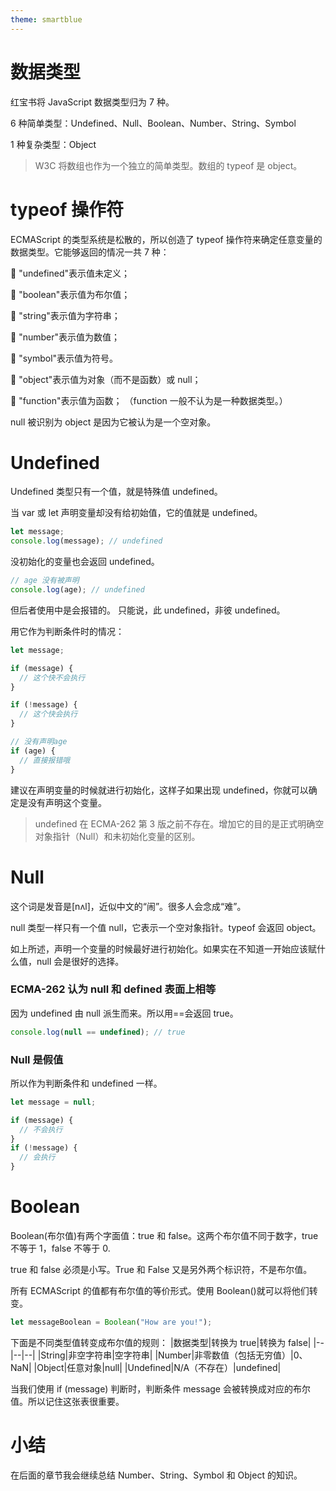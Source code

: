 ```yaml
---
theme: smartblue
---
```


# 数据类型

红宝书将 JavaScript 数据类型归为 7 种。

6 种简单类型：Undefined、Null、Boolean、Number、String、Symbol

1 种复杂类型：Object

> W3C 将数组也作为一个独立的简单类型。数组的 typeof 是 object。

# typeof 操作符

ECMAScript 的类型系统是松散的，所以创造了 typeof 操作符来确定任意变量的数据类型。它能够返回的情况一共 7 种：

 "undefined"表示值未定义；

 "boolean"表示值为布尔值；

 "string"表示值为字符串；

 "number"表示值为数值；

 "symbol"表示值为符号。

 "object"表示值为对象（而不是函数）或 null；

 "function"表示值为函数； （function 一般不认为是一种数据类型。）

null 被识别为 object 是因为它被认为是一个空对象。

# Undefined

Undefined 类型只有一个值，就是特殊值 undefined。

当 var 或 let 声明变量却没有给初始值，它的值就是 undefined。

```javascript
let message;
console.log(message); // undefined
```

没初始化的变量也会返回 undefined。

```javascript
// age 没有被声明
console.log(age); // undefined
```

但后者使用中是会报错的。
只能说，此 undefined，非彼 undefined。

用它作为判断条件时的情况：

```javascript
let message;

if (message) {
  // 这个快不会执行
}

if (!message) {
  // 这个快会执行
}

// 没有声明age
if (age) {
  // 直接报错哦
}
```

建议在声明变量的时候就进行初始化，这样子如果出现 undefined，你就可以确定是没有声明这个变量。

> undefined 在 ECMA-262 第 3 版之前不存在。增加它的目的是正式明确空对象指针（Null）和未初始化变量的区别。

# Null

这个词是发音是[nʌl]，近似中文的“闹”。很多人会念成“难”。

null 类型一样只有一个值 null，它表示一个空对象指针。typeof 会返回 object。

如上所述，声明一个变量的时候最好进行初始化。如果实在不知道一开始应该赋什么值，null 会是很好的选择。

### ECMA-262 认为 null 和 defined 表面上相等

因为 undefined 由 null 派生而来。所以用==会返回 true。

```javascript
console.log(null == undefined); // true
```

### Null 是假值

所以作为判断条件和 undefined 一样。

```javascript
let message = null;

if (message) {
  // 不会执行
}
if (!message) {
  // 会执行
}
```

# Boolean

Boolean(布尔值)有两个字面值：true 和 false。这两个布尔值不同于数字，true 不等于 1，false 不等于 0.

true 和 false 必须是小写。True 和 False 又是另外两个标识符，不是布尔值。

所有 ECMAScript 的值都有布尔值的等价形式。使用 Boolean()就可以将他们转变。

```javascript
let messageBoolean = Boolean("How are you!");
```

下面是不同类型值转变成布尔值的规则：
|数据类型|转换为 true|转换为 false|
|--|--|--|
|String|非空字符串|空字符串|
|Number|非零数值（包括无穷值）|0、NaN|
|Object|任意对象|null|
|Undefined|N/A（不存在）|undefined|

当我们使用 if (message) 判断时，判断条件 message 会被转换成对应的布尔值。所以记住这张表很重要。

# 小结

在后面的章节我会继续总结 Number、String、Symbol 和 Object 的知识。
